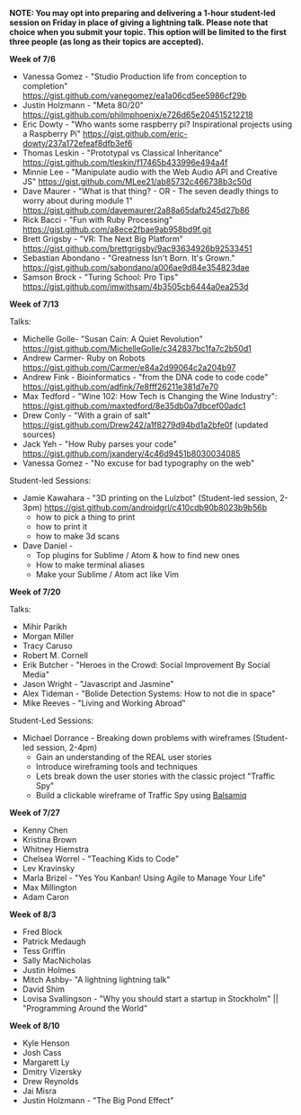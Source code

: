 **NOTE: You may opt into preparing and delivering a 1-hour student-led session on Friday in place of giving a lightning talk. Please note that choice when you submit your topic. This option will be limited to the first three people (as long as their topics are accepted).**

**Week of 7/6**

* Vanessa Gomez - "Studio Production life from conception to completion" https://gist.github.com/vanegomez/ea1a06cd5ee5986cf29b
* Justin Holzmann - "Meta 80/20" https://gist.github.com/philmphoenix/e726d65e204515212218
* Eric Dowty - "Who wants some raspberry pi? Inspirational projects using a Raspberry Pi" https://gist.github.com/eric-dowty/237a172efeaf8dfb3ef6
* Thomas Leskin - "Prototypal vs Classical Inheritance" https://gist.github.com/tleskin/f17465b433996e494a4f
* Minnie Lee - "Manipulate audio with the Web Audio API and Creative JS" https://gist.github.com/MLee21/ab85732c466738b3c50d
* Dave Maurer - "What is that thing? - OR - The seven deadly things to worry about during module 1" https://gist.github.com/davemaurer/2a88a65dafb245d27b86
* Rick Bacci - "Fun with Ruby Processing" https://gist.github.com/a8ece2fbae9ab958bd9f.git
* Brett Grigsby - "VR: The Next Big Platform" https://gist.github.com/brettgrigsby/9ac93634926b92533451
* Sebastian Abondano - "Greatness Isn't Born. It's Grown." https://gist.github.com/sabondano/a006ae9d84e354823dae
* Samson Brock - "Turing School: Pro Tips" https://gist.github.com/imwithsam/4b3505cb6444a0ea253d

**Week of 7/13**

Talks:

* Michelle Golle- "Susan Cain: A Quiet Revolution" https://gist.github.com/MichelleGolle/c342837bc1fa7c2b50d1
* Andrew Carmer- Ruby on Robots https://gist.github.com/Carmer/e84a2d99064c2a204b97
* Andrew Fink - Bioinformatics - "from the DNA code to code code" https://gist.github.com/adfink/7e8fff26211e381d7e70
* Max Tedford - "Wine 102: How Tech is Changing the Wine Industry": https://gist.github.com/maxtedford/8e35db0a7dbcef00adc1
* Drew Conly - "With a grain of salt" https://gist.github.com/Drew242/a1f8279d94bd1a2bfe0f (updated sources)
* Jack Yeh - "How Ruby parses your code" https://gist.github.com/jxandery/4c46d9451b8030034085
* Vanessa Gomez - "No excuse for bad typography on the web"

Student-led Sessions:

* Jamie Kawahara - "3D printing on the Lulzbot" (Student-led session, 2-3pm) https://gist.github.com/androidgrl/c410cdb90b8023b9b56b
  - how to pick a thing to print
  - how to print it
  - how to make 3d scans
* Dave Daniel - 
  - Top plugins for Sublime / Atom & how to find new ones
  - How to make terminal aliases
  - Make your Sublime / Atom act like Vim


**Week of 7/20**

Talks: 

* Mihir Parikh
* Morgan Miller
* Tracy Caruso
* Robert M. Cornell
* Erik Butcher - "Heroes in the Crowd: Social Improvement By Social Media"
* Jason Wright - "Javascript and Jasmine"
* Alex Tideman - "Bolide Detection Systems: How to not die in space"
* Mike Reeves - "Living and Working Abroad"

Student-Led Sessions:

* Michael Dorrance - Breaking down problems with wireframes  (Student-led session, 2-4pm)
  - Gain an understanding of the REAL user stories
  - Introduce wireframing tools and techniques
  - Lets break down the user stories with the classic project "Traffic Spy"  
  - Build a clickable wireframe of Traffic Spy using [Balsamiq](https://balsamiq.com/)

**Week of 7/27**

* Kenny Chen
* Kristina Brown
* Whitney Hiemstra
* Chelsea Worrel - "Teaching Kids to Code"
* Lev Kravinsky
* Marla Brizel - "Yes You Kanban! Using Agile to Manage Your Life"
* Max Millington
* Adam Caron

**Week of 8/3**

* Fred Block
* Patrick Medaugh
* Tess Griffin
* Sally MacNicholas
* Justin Holmes
* Mitch Ashby- "A lightning lightning talk"
* David Shim
* Lovisa Svallingson - "Why you should start a startup in Stockholm" || "Programming Around the World" 

**Week of 8/10**

* Kyle Henson
* Josh Cass
* Margarett Ly
* Dmitry Vizersky
* Drew Reynolds
* Jai Misra
* Justin Holzmann - "The Big Pond Effect"
